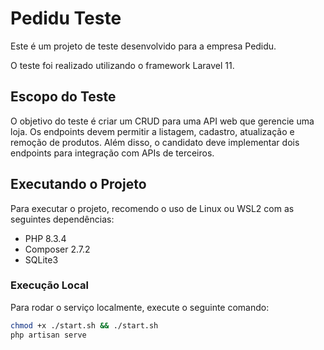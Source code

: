 # Pedidu Teste

Este é um projeto de teste desenvolvido para a empresa Pedidu.

O teste foi realizado utilizando o framework Laravel 11.

## Escopo do Teste

O objetivo do teste é criar um CRUD para uma API web que gerencie uma loja. Os endpoints devem permitir a listagem, cadastro, atualização e remoção de produtos. Além disso, o candidato deve implementar dois endpoints para integração com APIs de terceiros.

## Executando o Projeto

Para executar o projeto, recomendo o uso de Linux ou WSL2 com as seguintes dependências:

- PHP 8.3.4
- Composer 2.7.2
- SQLite3

### Execução Local

Para rodar o serviço localmente, execute o seguinte comando:

```sh
chmod +x ./start.sh && ./start.sh
php artisan serve
```
